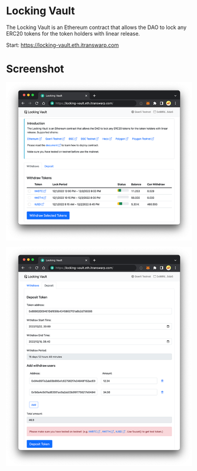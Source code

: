 # Locking Vault

The Locking Vault is an Ethereum contract that allows the DAO to lock any ERC20 tokens for the token holders with linear release.

Start: https://locking-vault.eth.itranswarp.com

# Screenshot

![withdraw](img/locking-withdraw.png)

![deposit](img/locking-deposit.png)
